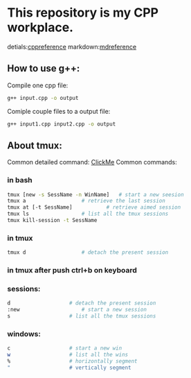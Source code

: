 # This repository is my CPP workplace.
detials:[cppreference](https://zh.cppreference.com/w/cpp/)
markdown:[mdreference](https://www.jianshu.com/p/191d1e21f7ed)

## How to use g++:
Compile one cpp file:

```bash
g++ input.cpp -o output
```

Comiple couple files to a output file:

```bash
g++ input1.cpp input2.cpp -o output
```

## About tmux:
Common detailed command: [ClickMe](https://www.cnblogs.com/lizhang4/p/7325086.html)
Common commands:

### in bash
```bash
tmux [new -s SessName -n WinName]	# start a new seesion 
tmux a					# retrieve the last session
tmux at [-t SessName]			# retrieve aimed session
tmux ls					# list all the tmux sessions
tmux kill-session -t SessName
```
### in tmux
```bash
tmux d					# detach the present session
```
### in tmux after push ctrl+b on keyboard
### sessions:
```bash
d					# detach the present session
:new					# start a new session
s					# list all the tmux sessions
```
### windows:
```bash
c					# start a new win
w					# list all the wins
%					# horizontally segment
"					# vertically segment
```
